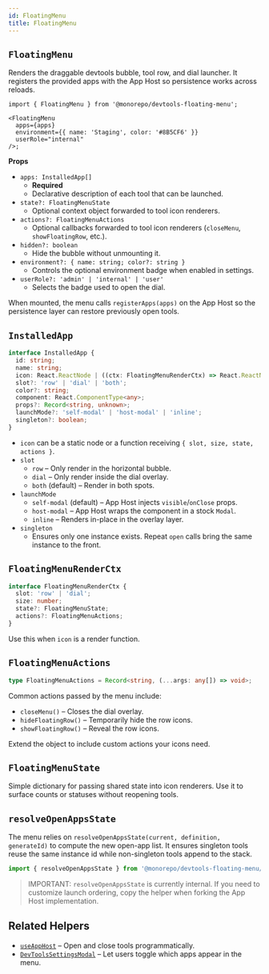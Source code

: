 ```yaml
---
id: FloatingMenu
title: FloatingMenu
---
```


## `FloatingMenu`

Renders the draggable devtools bubble, tool row, and dial launcher. It registers the provided apps with the App Host so persistence works across reloads.

```tsx
import { FloatingMenu } from '@monorepo/devtools-floating-menu';

<FloatingMenu
  apps={apps}
  environment={{ name: 'Staging', color: '#8B5CF6' }}
  userRole="internal"
/>;
```

**Props**

- `apps: InstalledApp[]`
  - **Required**
  - Declarative description of each tool that can be launched.
- `state?: FloatingMenuState`
  - Optional context object forwarded to tool icon renderers.
- `actions?: FloatingMenuActions`
  - Optional callbacks forwarded to tool icon renderers (`closeMenu`, `showFloatingRow`, etc.).
- `hidden?: boolean`
  - Hide the bubble without unmounting it.
- `environment?: { name: string; color?: string }`
  - Controls the optional environment badge when enabled in settings.
- `userRole?: 'admin' | 'internal' | 'user'`
  - Selects the badge used to open the dial.

When mounted, the menu calls `registerApps(apps)` on the App Host so the persistence layer can restore previously open tools.

## `InstalledApp`

```ts
interface InstalledApp {
  id: string;
  name: string;
  icon: React.ReactNode | ((ctx: FloatingMenuRenderCtx) => React.ReactNode);
  slot?: 'row' | 'dial' | 'both';
  color?: string;
  component: React.ComponentType<any>;
  props?: Record<string, unknown>;
  launchMode?: 'self-modal' | 'host-modal' | 'inline';
  singleton?: boolean;
}
```

- `icon` can be a static node or a function receiving `{ slot, size, state, actions }`.
- `slot`
  - `row` – Only render in the horizontal bubble.
  - `dial` – Only render inside the dial overlay.
  - `both` (default) – Render in both spots.
- `launchMode`
  - `self-modal` (default) – App Host injects `visible`/`onClose` props.
  - `host-modal` – App Host wraps the component in a stock `Modal`.
  - `inline` – Renders in-place in the overlay layer.
- `singleton`
  - Ensures only one instance exists. Repeat `open` calls bring the same instance to the front.

## `FloatingMenuRenderCtx`

```ts
interface FloatingMenuRenderCtx {
  slot: 'row' | 'dial';
  size: number;
  state?: FloatingMenuState;
  actions?: FloatingMenuActions;
}
```

Use this when `icon` is a render function.

## `FloatingMenuActions`

```ts
type FloatingMenuActions = Record<string, (...args: any[]) => void>;
```

Common actions passed by the menu include:

- `closeMenu()` – Closes the dial overlay.
- `hideFloatingRow()` – Temporarily hide the row icons.
- `showFloatingRow()` – Reveal the row icons.

Extend the object to include custom actions your icons need.

## `FloatingMenuState`

Simple dictionary for passing shared state into icon renderers. Use it to surface counts or statuses without reopening tools.

## `resolveOpenAppsState`

The menu relies on `resolveOpenAppsState(current, definition, generateId)` to compute the new open-app list. It ensures singleton tools reuse the same instance id while non-singleton tools append to the stack.

```ts
import { resolveOpenAppsState } from '@monorepo/devtools-floating-menu/floatingMenu/AppHostLogic';
```

> IMPORTANT: `resolveOpenAppsState` is currently internal. If you need to customize launch ordering, copy the helper when forking the App Host implementation.

## Related Helpers

- [`useAppHost`](./AppHostProvider.md#useapphost) – Open and close tools programmatically.
- [`DevToolsSettingsModal`](./DevToolsSettingsModal.md) – Let users toggle which apps appear in the menu.
